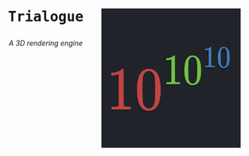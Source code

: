<div text-align="center">
<img src="https://github.com/Somfic/Trialogue/blob/dev/Assets/icon.png?raw=true" align="right"
     title="EliteAPI by Somfic" width="280" height="280">
<h1 align="center"><pre><span>Trialogue</span></h1>
</div>

<p align="center"><i>A 3D rendering engine</i></p>
